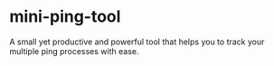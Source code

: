 # mini-ping-tool
A small yet productive and powerful tool that helps you to track your multiple ping processes with ease.
